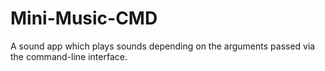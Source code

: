 # Mini-Music-CMD
A sound app which plays sounds depending on the arguments passed via the command-line interface.
